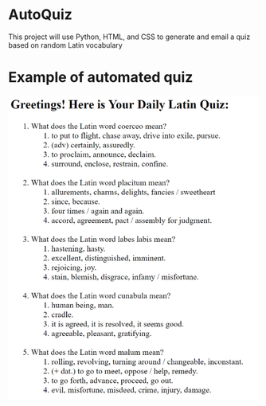# AutoQuiz
This project will use Python, HTML, and CSS to generate and email a quiz based on random Latin vocabulary

# Example of automated quiz
![alt tag](https://github.com/EdwardSeley/AutoQuiz/blob/master/AutomatedQuizScreenshot.PNG)
